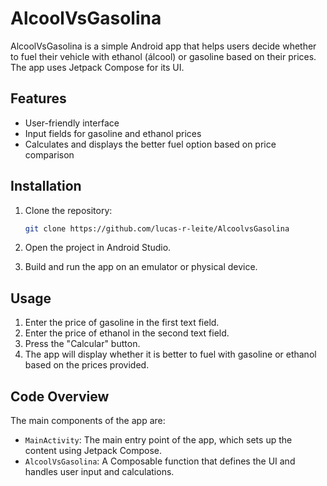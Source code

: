 # AlcoolVsGasolina

AlcoolVsGasolina is a simple Android app that helps users decide whether to fuel their vehicle with ethanol (álcool) or gasoline based on their prices. The app uses Jetpack Compose for its UI.

## Features

- User-friendly interface
- Input fields for gasoline and ethanol prices
- Calculates and displays the better fuel option based on price comparison

## Installation

1. Clone the repository:

   ```sh
   git clone https://github.com/lucas-r-leite/AlcoolvsGasolina
   ```

2. Open the project in Android Studio.

3. Build and run the app on an emulator or physical device.

## Usage

1. Enter the price of gasoline in the first text field.
2. Enter the price of ethanol in the second text field.
3. Press the "Calcular" button.
4. The app will display whether it is better to fuel with gasoline or ethanol based on the prices provided.

## Code Overview

The main components of the app are:

- `MainActivity`: The main entry point of the app, which sets up the content using Jetpack Compose.
- `AlcoolVsGasolina`: A Composable function that defines the UI and handles user input and calculations.
